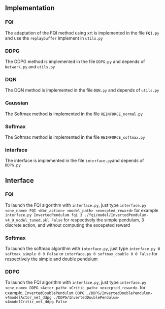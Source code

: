 ## Implementation
### FQI
The adaptation of the FQI method using xrt is implemented in the file `FQI.py` and use the `replaybuffer` implement in `utils.py`
### DDPG
The DDPG method is implemented in the file `DDPG.py` and depends of `Network.py` and `utils.py`
### DQN
The DQN method is implemented in the file `DQN.py` and depends of `utils.py`
### Gaussian
The Softmax method is implemented in the file `REINFORCE_normal.py`
### Softmax 
The Softmax method is implemented in the file `REINFORCE_softmax.py`
### interface 
The interface is implemented in the file `interface.py`and depends of `DDPG.py`
## Interface
### FQI
To launch the FQI algorithm with `interface.py`, just type `interface.py <env_name> FQI <Nbr_action> <model_path> <execpted_reward>` for example `interface.py InvertedPendulum fqi 3 ./fqi/model/InvertedPendulum-v4_9_model_tuned.pkl False` for respectively the simple pendulum, 3 discrete action, and without computing the excepeted reward
### Softmax 
To launch the softmax algorithm with `interface.py`, just type `interface.py 0 softmax_simple 0 0 False` or `interface.py 0 softmax_double 0 0 False` for respectively the simple and double pendulum
### DDPG
To launch the FQI algorithm with `interface.py`, just type `interface.py <env_name> DDPG <Actor_path> <Critic_path> <execpted_reward>`.  for example, `InvertedDoublePendulum DDPG ./DDPG/InvertedDoublePendulum-v4modelActor_net_ddpg ./DDPG/InvertedDoublePendulum-v4modelCritic_net_ddpg False`

